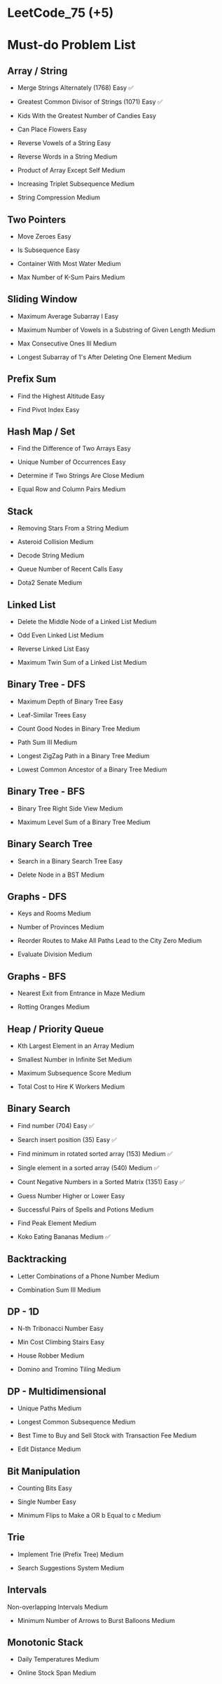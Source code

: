 # LeetCode_75 (+5)

# Must-do Problem List

## Array / String

- Merge Strings Alternately (1768)
  Easy ✅

- Greatest Common Divisor of Strings (1071)
  Easy ✅

- Kids With the Greatest Number of Candies
  Easy

- Can Place Flowers
  Easy

- Reverse Vowels of a String
  Easy

- Reverse Words in a String
  Medium

- Product of Array Except Self
  Medium

- Increasing Triplet Subsequence
  Medium

- String Compression
  Medium

## Two Pointers

- Move Zeroes
  Easy

- Is Subsequence
  Easy

- Container With Most Water
  Medium

- Max Number of K-Sum Pairs
  Medium

## Sliding Window

- Maximum Average Subarray I
  Easy

- Maximum Number of Vowels in a Substring of Given Length
  Medium

- Max Consecutive Ones III
  Medium

- Longest Subarray of 1's After Deleting One Element
  Medium

## Prefix Sum

- Find the Highest Altitude
  Easy

- Find Pivot Index
  Easy

## Hash Map / Set

- Find the Difference of Two Arrays
  Easy

- Unique Number of Occurrences
  Easy

- Determine if Two Strings Are Close
  Medium

- Equal Row and Column Pairs
  Medium

## Stack

- Removing Stars From a String
  Medium

- Asteroid Collision
  Medium

- Decode String
  Medium

- Queue
  Number of Recent Calls
  Easy

- Dota2 Senate
  Medium

## Linked List

- Delete the Middle Node of a Linked List
  Medium

- Odd Even Linked List
  Medium

- Reverse Linked List
  Easy

- Maximum Twin Sum of a Linked List
  Medium

## Binary Tree - DFS

- Maximum Depth of Binary Tree
  Easy

- Leaf-Similar Trees
  Easy

- Count Good Nodes in Binary Tree
  Medium

- Path Sum III
  Medium

- Longest ZigZag Path in a Binary Tree
  Medium

- Lowest Common Ancestor of a Binary Tree
  Medium

## Binary Tree - BFS

- Binary Tree Right Side View
  Medium

- Maximum Level Sum of a Binary Tree
  Medium

## Binary Search Tree

- Search in a Binary Search Tree
  Easy

- Delete Node in a BST
  Medium

## Graphs - DFS

- Keys and Rooms
  Medium

- Number of Provinces
  Medium

- Reorder Routes to Make All Paths Lead to the City Zero
  Medium

- Evaluate Division
  Medium

## Graphs - BFS

- Nearest Exit from Entrance in Maze
  Medium

- Rotting Oranges
  Medium

## Heap / Priority Queue

- Kth Largest Element in an Array
  Medium

- Smallest Number in Infinite Set
  Medium

- Maximum Subsequence Score
  Medium

- Total Cost to Hire K Workers
  Medium

## Binary Search

- Find number (704)
  Easy ✅

- Search insert position (35)
  Easy ✅

- Find minimum in rotated sorted array (153)
  Medium ✅

- Single element in a sorted array (540)
  Medium ✅

- Count Negative Numbers in a Sorted Matrix (1351)
  Easy ✅

- Guess Number Higher or Lower
  Easy

- Successful Pairs of Spells and Potions
  Medium

- Find Peak Element
  Medium

- Koko Eating Bananas
  Medium ✅

## Backtracking

- Letter Combinations of a Phone Number
  Medium

- Combination Sum III
  Medium

## DP - 1D

- N-th Tribonacci Number
  Easy

- Min Cost Climbing Stairs
  Easy

- House Robber
  Medium

- Domino and Tromino Tiling
  Medium

## DP - Multidimensional

- Unique Paths
  Medium

- Longest Common Subsequence
  Medium

- Best Time to Buy and Sell Stock with Transaction Fee
  Medium

- Edit Distance
  Medium

## Bit Manipulation

- Counting Bits
  Easy

- Single Number
  Easy

- Minimum Flips to Make a OR b Equal to c
  Medium

## Trie

- Implement Trie (Prefix Tree)
  Medium

- Search Suggestions System
  Medium

## Intervals

Non-overlapping Intervals
Medium

- Minimum Number of Arrows to Burst Balloons
  Medium

## Monotonic Stack

- Daily Temperatures
  Medium

- Online Stock Span
  Medium
